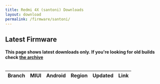 ```yaml
---
title: Redmi 4X (santoni) Downloads
layout: download
permalink: /firmware/santoni/
---
```


## Latest Firmware
#### This page shows latest downloads only. If you're looking for old builds check [the archive](/archive/firmware/santoni/)


<div style="overflow-x:auto;">
<table id="firmware" class="compact row-border" style="width:100%">
    <thead>
        <tr>
            <th>Branch</th>
            <th>MIUI</th>
            <th>Android</th>
            <th>Region</th>
            <th>Updated</th>
            <th>Link</th>
        </tr>
    </thead>
    <script>loadFirmwareDownloads('santoni', 'latest')</script>
</table>
</div>
